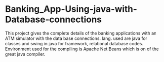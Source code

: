 # Banking_App-Using-java-with-Database-connections
This project gives the complete details of the banking applications with an ATM simulator with the data base connections. lang. used are java for classes and swing in java for framework, relational database codes. Environment used for the compiling is Apache Net Beans which is on of the great java compiler.
